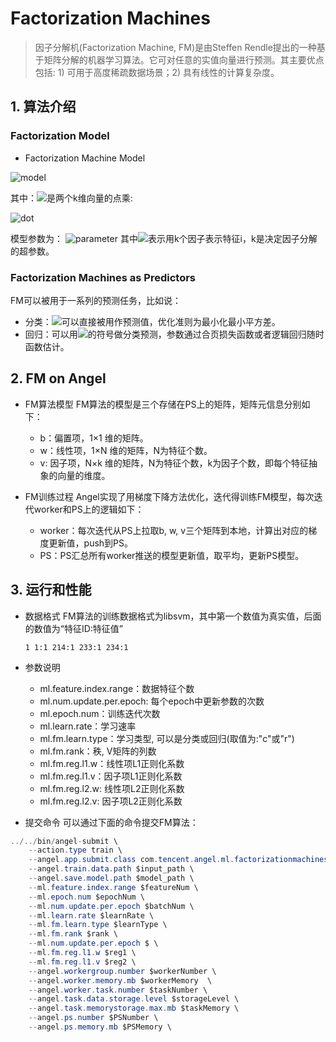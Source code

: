 # Factorization Machines      
> 因子分解机(Factorization Machine, FM)是由Steffen Rendle提出的一种基于矩阵分解的机器学习算法。它可对任意的实值向量进行预测。其主要优点包括: 1) 可用于高度稀疏数据场景；2) 具有线性的计算复杂度。

## 1. 算法介绍
### Factorization Model     
* Factorization Machine Model

![model](http://latex.codecogs.com/png.latex?\dpi{150}\hat{y}(x)=b+\sum_{i=1}^n{w_ix_i}+\sum_{i=1}^n\sum_{j=i+1}^n<v_i,v_j>x_ix_j)

其中：![](http://latex.codecogs.com/png.latex?\dpi{100}\inline%20<v_i,v_j>)是两个k维向量的点乘:

![dot](http://latex.codecogs.com/png.latex?\dpi{150}\inline%20<v_i,v_j>=\sum_{i=1}^kv_{i,f}\cdot%20v_{j,f})

模型参数为：
![parameter](http://latex.codecogs.com/png.latex?\dpi{100}\inlinew_0\in%20R,w\in%20R^n,V\in%20R^{n\times%20k})
其中![](http://latex.codecogs.com/png.latex?\dpi{100}\inline%20v_i)表示用k个因子表示特征i，k是决定因子分解的超参数。

### Factorization Machines as Predictors
FM可以被用于一系列的预测任务，比如说：
* 分类：![](http://latex.codecogs.com/png.latex?\dpi{100}\inline%20\hat{y})可以直接被用作预测值，优化准则为最小化最小平方差。
* 回归：可以用![](http://latex.codecogs.com/png.latex?\dpi{100}\inline%20\hat{y})的符号做分类预测，参数通过合页损失函数或者逻辑回归随时函数估计。

## 2. FM on Angel
* FM算法模型
FM算法的模型是三个存储在PS上的矩阵，矩阵元信息分别如下：        
    * b：偏置项，1×1 维的矩阵。
    * w：线性项，1×N 维的矩阵，N为特征个数。
    * v: 因子项，N×k 维的矩阵，N为特征个数，k为因子个数，即每个特征抽象的向量的维度。

* FM训练过程
    Angel实现了用梯度下降方法优化，迭代得训练FM模型，每次迭代worker和PS上的逻辑如下：       
    * worker：每次迭代从PS上拉取b, w, v三个矩阵到本地，计算出对应的梯度更新值，push到PS。
    * PS：PS汇总所有worker推送的模型更新值，取平均，更新PS模型。

## 3. 运行和性能
* 数据格式
    FM算法的训练数据格式为libsvm，其中第一个数值为真实值，后面的数值为“特征ID:特征值”
    ```
    1 1:1 214:1 233:1 234:1
    ```
* 参数说明            
  * ml.feature.index.range：数据特征个数
  * ml.num.update.per.epoch: 每个epoch中更新参数的次数
  * ml.epoch.num：训练迭代次数            
  * ml.learn.rate：学习速率          
  * ml.fm.learn.type：学习类型, 可以是分类或回归(取值为:"c"或"r")
  * ml.fm.rank：秩, V矩阵的列数
  * ml.fm.reg.l1.w：线性项L1正则化系数
  * ml.fm.reg.l1.v：因子项L1正则化系数
  * ml.fm.reg.l2.w: 线性项L2正则化系数
  * ml.fm.reg.l2.v: 因子项L2正则化系数
  
* 提交命令
    可以通过下面的命令提交FM算法：
```java
../../bin/angel-submit \
    --action.type train \
    --angel.app.submit.class com.tencent.angel.ml.factorizationmachines.FMRunner  \
    --angel.train.data.path $input_path \
    --angel.save.model.path $model_path \
    --ml.feature.index.range $featureNum \
    --ml.epoch.num $epochNum \
    --ml.num.update.per.epoch $batchNum \
    --ml.learn.rate $learnRate \
    --ml.fm.learn.type $learnType \
    --ml.fm.rank $rank \
    --ml.num.update.per.epoch $ \
    --ml.fm.reg.l1.w $reg1 \
    --ml.fm.reg.l1.v $reg2 \
    --angel.workergroup.number $workerNumber \
    --angel.worker.memory.mb $workerMemory  \
    --angel.worker.task.number $taskNumber \
    --angel.task.data.storage.level $storageLevel \
    --angel.task.memorystorage.max.mb $taskMemory \
    --angel.ps.number $PSNumber \
    --angel.ps.memory.mb $PSMemory \
```
